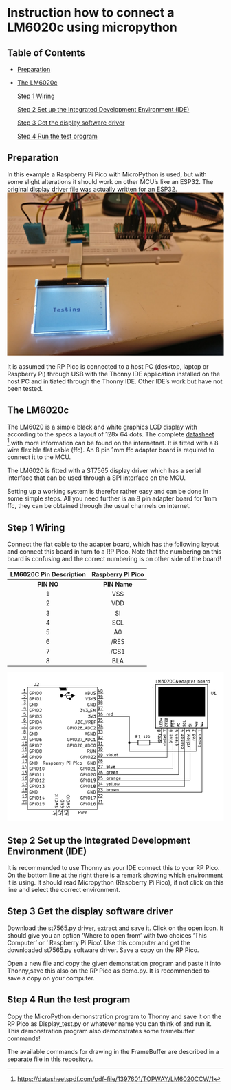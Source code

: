 ﻿
# Instruction how to connect a LM6020c using micropython

## **Table of Contents**

+ [Preparation](#__RefHeading___Toc1391_520338010)

+ [The LM6020c](#__RefHeading___Toc1393_520338010)

  [ Step 1 Wiring](#__RefHeading___Toc1395_520338010)

  [ Step 2 Set up the Integrated Development Environment (IDE)](#__RefHeading___Toc1397_520338010)

  [ Step 3 Get the display software driver](#__RefHeading___Toc1280_4163719918)

  [ Step 4 Run the test program](#__RefHeading___Toc1282_4163719918)

## **Preparation**
In this example a Raspberry Pi Pico with MicroPython is used, but with some slight alterations it should work on other MCU’s like an ESP32. The original display driver file was actually written for an ESP32.
![](/picture/LM6020%20testing.jpg)

It is assumed the RP Pico is connected to a host PC (desktop, laptop or Raspberry Pi) through USB with the Thonny IDE application installed on the host PC  and initiated through the Thonny IDE. Other IDE’s work but have not been tested.

## **The LM6020c**
The LM6020 is a simple black and white graphics LCD display with according to the specs a layout of 128x 64 dots. The complete [datasheet](https://datasheetspdf.com/pdf-file/1397601/TOPWAY/LM6020CCW/1) [^1].with more information can be found on the internetnet. It is fitted with a 8 wire flexible flat cable (ffc). An 8 pin 1mm ffc adapter board is required to connect it to the MCU.

The LM6020 is fitted with a ST7565 display driver which has a serial interface that can be used through a SPI interface on the MCU.

Setting up a working system is therefor rather easy and can be done in some simple steps. All you need further is an 8 pin adapter board for 1mm ffc, they can be obtained through the usual channels on internet.
## **Step 1 Wiring**
Connect the flat cable to the adapter board, which has the following layout and connect this board in turn to a RP Pico. Note that the numbering on this board is confusing and the correct numbering is on other side of the board!

|**LM6020C Pin Description**|**Raspberry PI Pico**|
| :-: | :-: |
|**PIN NO**|**PIN Name**|**I/O**|**Descriptions**|**PIN Name**|**PIN NO**|
|1|VSS|Supply|Negative power supply,0V|GND|23|
|2|VDD|Supply|Positive power supply|3V3(OUT)|36|
|3|SI|I/O|Serial data input|GP19/SPI0\_SCK|24|
|4|SCL|I/O|Serial clock input|GP18/SPI0\_TX|25|
|5|A0|Input|<p>Register Select</p><p>A0 = H, Transferring the Display Data</p><p>A0 = L, Transferring the Control Data</p>|GP20|26|
|6|/RES|Input|<p>Reset signal</p><p>/RES = L, Initialization is executed</p><p>/RES = H, Normal running</p>|GP21|27|
|7|/CS1|Input|<p>Chip Select</p><p>/CS1=L, enable access to the LCD module</p><p>/CS1=H, disable access to the LCD module</p>|GP22|29|
|8|BLA|Power|Backlight Positive Supply|3V3 via resistor|36|

![This is the schematics](/picture/Pico%20-%20LM6020%20Schematics.png)
## **Step 2 Set up the Integrated Development Environment (IDE)**
It is recommended to use Thonny as your IDE connect this to your RP Pico.
On the bottom line at the right there is a remark showing which environment it is using. It should read Micropython (Raspberry Pi Pico), if not click on this line and select the correct environment.

## **Step 3 Get the display software driver**
Download the st7565.py driver, extract and save it.
Click on the open icon. It should give you an option ‘Where to open from’ with two choices ‘This Computer’ or ‘ Raspberry Pi Pico’. Use this computer and get the downloaded st7565.py software driver. Save a copy on the RP Pico.

Open a new file and copy the given demonstation program and paste it into Thonny,save this also on the RP Pico as demo.py. It is recommended to save a copy on your computer.
## **Step 4 Run the test program**
Copy the MicroPython demonstration program to Thonny and save it on the RP Pico as Display\_test.py or whatever name you can think of and run it.
This demonstration program also demonstrates some framebuffer commands!

The available commands for drawing in the FrameBuffer are described in a separate file in this repository.


[^1]: <https://datasheetspdf.com/pdf-file/1397601/TOPWAY/LM6020CCW/1>
[^2]: https://github.com/nquest/micropython-st7565/blob/master/st7565.py
